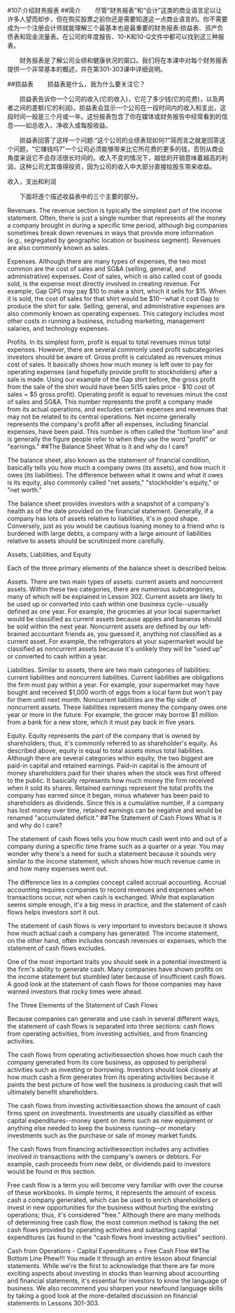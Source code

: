 #107:介绍财务报表
##简介
　　尽管“财务报表”和“会计”这类的商业语言足以让许多人望而却步，但在购买股票之前你还是需要知道这一点商业语言的。你不需要成为一个注册会计师就能理解三个最基本也是最重要的财务报表:损益表、资产负债表和现金流量表。在公司的年度报告、10-K和10-Q文件中都可以找到这三种报表。

　　财务报表是了解公司业绩和健康状况的窗口。我们将在本课中对每个财务报表提供一个非常基本的概述，并在第301-303课中详细说明。

##损益表
　　损益表是什么，我为什么要关注它？

　　损益表告诉你一个公司的收入(它的收入)，它花了多少钱(它的花费)，以及两者之间的差额(它的利润)。损益表会显示一个公司在一段时间内的收入和支出，这段时间一般是三个月或一年。这份报表包含了你在媒体或财务报告中经常看到的信息——如总收入、净收入或每股收益。

　　损益表回答了这样一个问题:“这个公司的业绩表现如何?”简而言之就是回答这个问题，“它赚钱吗?”一个公司必须能够带来比它所花费的更多的钱，否则从商业角度来说它不会存活很长时间的。收入不变的情况下，越低的开销意味着越高的利润，这种公司尤其值得投资，因为公司的收入中大部分直接给股东带来收益。

收入，支出和利润

　　下面将逐个描述收益表中的三个主要的部分。

Revenues. The revenue section is typically the simplest part of the income statement. Often, there is just a single 
number that represents all the money a company brought in during a specific time period, although big companies 
sometimes break down revenues in ways that provide more information (e.g., segregated by geographic location or 
business segment). Revenues are also commonly known as sales.

Expenses. Although there are many types of expenses, the two most common are the cost of sales and SG&A (selling, 
general, and administrative) expenses. Cost of sales, which is also called cost of goods sold, is the expense most 
directly involved in creating revenue. For example, Gap GPS may pay $10 to make a shirt, which it sells for $15. 
When it is sold, the cost of sales for that shirt would be $10--what it cost Gap to produce the shirt for sale. Selling, 
general, and administrative expenses are also commonly known as operating expenses. This category includes most other 
costs in running a business, including marketing, management salaries, and technology expenses.

Profits. In its simplest form, profit is equal to total revenues minus total expenses. However, there are several 
commonly used profit subcategories investors should be aware of. Gross profit is calculated as revenues minus cost 
of sales. It basically shows how much money is left over to pay for operating expenses (and hopefully provide profit 
to stockholders) after a sale is made. Using our example of the Gap shirt before, the gross profit from the sale of 
the shirt would have been $5 ($15 sales price - $10 cost of sales = $5 gross profit). Operating profit is equal to 
revenues minus the cost of sales and SG&A. This number represents the profit a company made from its actual operations, 
and excludes certain expenses and revenues that may not be related to its central operations. Net income generally 
represents the company's profit after all expenses, including financial expenses, have been paid. This number is 
often called the "bottom line" and is generally the figure people refer to when they use the word "profit" or "earnings." 
##The Balance Sheet
What is it and why do I care?

The balance sheet, also known as the statement of financial condition, basically tells you how much a company owns 
(its assets), and how much it owes (its liabilities). The difference between what it owns and what it owes is its 
equity, also commonly called "net assets," "stockholder's equity," or "net worth."

The balance sheet provides investors with a snapshot of a company's health as of the date provided on the financial 
statement. Generally, if a company has lots of assets relative to liabilities, it's in good shape. Conversely, just 
as you would be cautious loaning money to a friend who is burdened with large debts, a company with a large amount 
of liabilities relative to assets should be scrutinized more carefully.

Assets, Liabilities, and Equity

Each of the three primary elements of the balance sheet is described below.

Assets. There are two main types of assets: current assets and noncurrent assets. Within these two categories, there 
are numerous subcategories, many of which will be explained in Lesson 302. Current assets are likely to be used up or 
converted into cash within one business cycle--usually defined as one year. For example, the groceries at your local 
supermarket would be classified as current assets because apples and bananas should be sold within the next year. Noncurrent 
assets are defined by our left-brained accountant friends as, you guessed it, anything not classified as a current 
asset. For example, the refrigerators at your supermarket would be classified as noncurrent assets because it's 
unlikely they will be "used up" or converted to cash within a year.

Liabilities. Similar to assets, there are two main categories of liabilities: current liabilities and noncurrent 
liabilities. Current liabilities are obligations the firm must pay within a year. For example, your supermarket may 
have bought and received $1,000 worth of eggs from a local farm but won't pay for them until next month. Noncurrent 
liabilities are the flip side of noncurrent assets. These liabilities represent money the company owes one year or more 
in the future. For example, the grocer may borrow $1 million from a bank for a new store, which it must pay back in five years.

Equity. Equity represents the part of the company that is owned by shareholders; thus, it's commonly referred to as 
shareholder's equity. As described above, equity is equal to total assets minus total liabilities. Although there are 
several categories within equity, the two biggest are paid-in capital and retained earnings. Paid-in capital is the 
amount of money shareholders paid for their shares when the stock was first offered to the public. It basically 
represents how much money the firm received when it sold its shares. Retained earnings represent the total profits 
the company has earned since it began, minus whatever has been paid to shareholders as dividends. Since this is a 
cumulative number, if a company has lost money over time, retained earnings can be negative and would be renamed "accumulated deficit." 
##The Statement of Cash Flows
What is it and why do I care?

The statement of cash flows tells you how much cash went into and out of a company during a specific time frame such 
as a quarter or a year. You may wonder why there's a need for such a statement because it sounds very similar to the 
income statement, which shows how much revenue came in and how many expenses went out.

The difference lies in a complex concept called accrual accounting. Accrual accounting requires companies to record 
revenues and expenses when transactions occur, not when cash is exchanged. While that explanation seems simple enough, 
it's a big mess in practice, and the statement of cash flows helps investors sort it out.

The statement of cash flows is very important to investors because it shows how much actual cash a company has 
generated. The income statement, on the other hand, often includes noncash revenues or expenses, which the statement 
of cash flows excludes.

One of the most important traits you should seek in a potential investment is the firm's ability to generate 
cash. Many companies have shown profits on the income statement but stumbled later because of insufficient cash 
flows. A good look at the statement of cash flows for those companies may have warned investors that rocky times 
were ahead.

The Three Elements of the Statement of Cash Flows

Because companies can generate and use cash in several different ways, the statement of cash flows is separated 
into three sections: cash flows from operating activities, from investing activities, and from financing activities.

The cash flows from operating activitiessection shows how much cash the company generated from its core business, 
as opposed to peripheral activities such as investing or borrowing. Investors should look closely at how much cash 
a firm generates from its operating activities because it paints the best picture of how well the business is producing 
cash that will ultimately benefit shareholders.

The cash flows from investing activitiessection shows the amount of cash firms spent on investments. Investments are 
usually classified as either capital expenditures--money spent on items such as new equipment or anything else needed 
to keep the business running--or monetary investments such as the purchase or sale of money market funds.

The cash flows from financing activitiessection includes any activities involved in transactions with the company's 
owners or debtors. For example, cash proceeds from new debt, or dividends paid to investors would be found in this section.

Free cash flow is a term you will become very familiar with over the course of these workbooks. In simple terms, it 
represents the amount of excess cash a company generated, which can be used to enrich shareholders or invest in new 
opportunities for the business without hurting the existing operations; thus, it's considered "free." Although there 
are many methods of determining free cash flow, the most common method is taking the net cash flows provided by 
operating activities and subtacting capital expenditures (as found in the "cash flows from investing activities" 
section).

Cash from Operations - Capital Expenditures = Free Cash Flow
##The Bottom Line
Phew!!! You made it through an entire lesson about financial statements. While we're the first to acknowledge that 
there are far more exciting aspects about investing in stocks than learning about accounting and financial 
statements, it's essential for investors to know the language of business. We also recommend you sharpen your newfound 
language skills by taking a good look at the more-detailed discussion on financial statements in Lessons 301-303.
